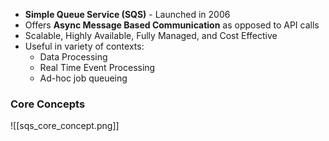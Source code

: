 - **Simple Queue Service (SQS)** - Launched in 2006
- Offers **Async Message Based Communication** as opposed to API calls
- Scalable, Highly Available, Fully Managed, and Cost Effective
- Useful in variety of contexts:
	- Data Processing
	- Real Time Event Processing
	- Ad-hoc job queueing

### Core Concepts
![[sqs_core_concept.png]]
